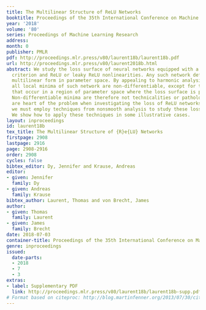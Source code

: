 ```yaml
---
title: The Multilinear Structure of ReLU Networks
booktitle: Proceedings of the 35th International Conference on Machine Learning
year: '2018'
volume: '80'
series: Proceedings of Machine Learning Research
address: 
month: 0
publisher: PMLR
pdf: http://proceedings.mlr.press/v80/laurent18b/laurent18b.pdf
url: http://proceedings.mlr.press/v80/laurent2018b.html
abstract: We study the loss surface of neural networks equipped with a hinge loss
  criterion and ReLU or leaky ReLU nonlinearities. Any such network defines a piecewise
  multilinear form in parameter space. By appealing to harmonic analysis we show that
  all local minima of such network are non-differentiable, except for those minima
  that occur in a region of parameter space where the loss surface is perfectly flat.
  Non-differentiable minima are therefore not technicalities or pathologies; they
  are heart of the problem when investigating the loss of ReLU networks. As a consequence,
  we must employ techniques from nonsmooth analysis to study these loss surfaces.
  We show how to apply these techniques in some illustrative cases.
layout: inproceedings
id: laurent18b
tex_title: The Multilinear Structure of {R}e{LU} Networks
firstpage: 2908
lastpage: 2916
page: 2908-2916
order: 2908
cycles: false
bibtex_editor: Dy, Jennifer and Krause, Andreas
editor:
- given: Jennifer
  family: Dy
- given: Andreas
  family: Krause
bibtex_author: Laurent, Thomas and von Brecht, James
author:
- given: Thomas
  family: Laurent
- given: James
  family: Brecht
date: 2018-07-03
container-title: Proceedings of the 35th International Conference on Machine Learning
genre: inproceedings
issued:
  date-parts:
  - 2018
  - 7
  - 3
extras:
- label: Supplementary PDF
  link: http://proceedings.mlr.press/v80/laurent18b/laurent18b-supp.pdf
# Format based on citeproc: http://blog.martinfenner.org/2013/07/30/citeproc-yaml-for-bibliographies/
---
```

